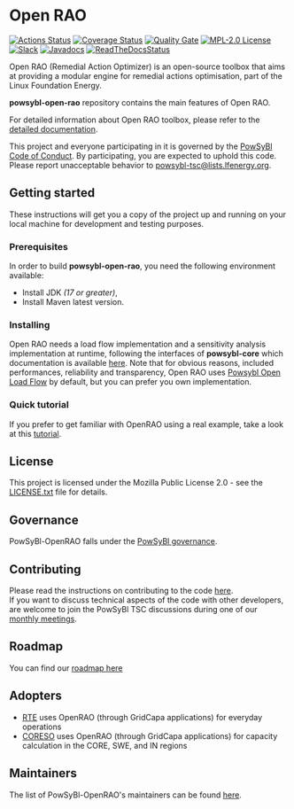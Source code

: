 # Open RAO

[![Actions Status](https://github.com/powsybl/powsybl-open-rao/actions/workflows/build_and_test.yml/badge.svg?branch=main)](https://github.com/powsybl/powsybl-open-rao/actions)
[![Coverage Status](https://sonarcloud.io/api/project_badges/measure?project=com.powsybl%3Aopen-rao&metric=coverage)](https://sonarcloud.io/component_measures?id=com.powsybl%3Aopen-rao&metric=coverage)
[![Quality Gate](https://sonarcloud.io/api/project_badges/measure?project=com.powsybl%3Aopen-rao&metric=alert_status)](https://sonarcloud.io/dashboard?id=com.powsybl%3Aopen-rao)
[![MPL-2.0 License](https://img.shields.io/badge/license-MPL_2.0-blue.svg)](https://www.mozilla.org/en-US/MPL/2.0/)
[![Slack](https://img.shields.io/badge/slack-powsybl-blueviolet.svg?logo=slack)](https://join.slack.com/t/powsybl/shared_invite/zt-36jvd725u-cnquPgZb6kpjH8SKh~FWHQ)
[![Javadocs](https://www.javadoc.io/badge/com.powsybl/powsybl-open-rao.svg?color=blue)](https://www.javadoc.io/doc/com.powsybl/powsybl-open-rao)
[![ReadTheDocsStatus](https://readthedocs.org/projects/powsybl-openrao/badge/?version=stable)](https://powsybl.readthedocs.io/projects/openrao/en/stable/?badge=stable)

Open RAO (Remedial Action Optimizer) is an open-source toolbox that aims at providing a modular engine for remedial
actions optimisation, part of the Linux Foundation Energy.

**powsybl-open-rao** repository contains the main features of Open RAO.

For detailed information about Open RAO toolbox, please refer to
the [detailed documentation](https://powsybl.readthedocs.io/projects/openrao/en/stable/index.html).

This project and everyone participating in it is governed by
the [PowSyBl Code of Conduct](https://github.com/powsybl/.github/blob/main/CODE_OF_CONDUCT.md).
By participating, you are expected to uphold this code. Please report unacceptable behavior
to [powsybl-tsc@lists.lfenergy.org](mailto:powsybl-tsc@lists.lfenergy.org).

## Getting started

These instructions will get you a copy of the project up and running on your local machine
for development and testing purposes.

### Prerequisites

In order to build **powsybl-open-rao**, you need the following environment available:

- Install JDK *(17 or greater)*,
- Install Maven latest version.

### Installing

Open RAO needs a load flow implementation and a sensitivity analysis implementation at runtime, following the interfaces
of **powsybl-core** which documentation is available [here](https://powsybl.readthedocs.io/projects/powsybl-core). Note
that for obvious reasons, included performances, reliability and transparency, Open RAO
uses [Powsybl Open Load Flow](https://github.com/powsybl/powsybl-open-loadflow) by default, but you can prefer you own
implementation.

### Quick tutorial

If you prefer to get familiar with OpenRAO using a real example, take a look at
this [tutorial](https://powsybl.readthedocs.io/projects/openrao/en/stable/tutorial.html).

## License

This project is licensed under the Mozilla Public License 2.0 - see
the [LICENSE.txt](https://github.com/powsybl/powsybl-open-rao/blob/main/LICENSE.txt) file for details.

## Governance

PowSyBl-OpenRAO falls under the [PowSyBl governance](https://www.powsybl.org/pages/project/governance.html).

## Contributing

Please read the instructions on contributing to the code [here](CONTRIBUTING.md).  
If you want to discuss technical aspects of the code with other developers, are welcome to join the PowSyBl TSC
discussions during one of our [monthly meetings](https://lists.lfenergy.org/g/powsybl-tsc).

## Roadmap

You can find our [roadmap here](https://github.com/powsybl/.github/wiki/Roadmap#powsybl-open-rao)

## Adopters

- [RTE](https://www.rte-france.com/) uses OpenRAO (through GridCapa applications) for everyday operations
- [CORESO](https://www.coreso.eu/) uses OpenRAO (through GridCapa applications) for capacity calculation in the CORE,
  SWE, and IN regions

## Maintainers

The list of PowSyBl-OpenRAO's maintainers can be
found [here](https://github.com/powsybl/.github/blob/main/MAINTAINERS.md#powsybl-open-rao-).
